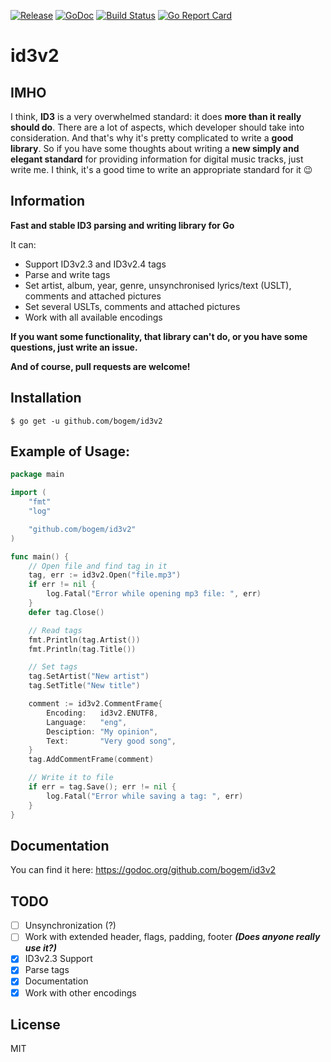 [![Release](https://img.shields.io/github/release/bogem/id3v2.svg?maxAge=2592000)](https://github.com/bogem/id3v2/releases)
[![GoDoc](https://godoc.org/github.com/bogem/id3v2?status.svg)](https://godoc.org/github.com/bogem/id3v2)
[![Build Status](https://travis-ci.org/bogem/id3v2.svg?branch=master)](https://travis-ci.org/bogem/id3v2)
[![Go Report Card](https://goreportcard.com/badge/github.com/bogem/id3v2)](https://goreportcard.com/report/github.com/bogem/id3v2)

# id3v2

## IMHO
I think, **ID3** is a very overwhelmed standard: it does **more than it really should do**.
There are a lot of aspects, which developer should take into consideration.
And that's why it's pretty complicated to write a **good library**.
So if you have some thoughts about writing a **new simply and elegant standard**
for providing information for digital music tracks, just write me.
I think, it's a good time to write an appropriate standard for it 😉

## Information
**Fast and stable ID3 parsing and writing library for Go**

It can:
* Support ID3v2.3 and ID3v2.4 tags
* Parse and write tags
* Set artist, album, year, genre, unsynchronised lyrics/text (USLT),
comments and attached pictures
* Set several USLTs, comments and attached pictures
* Work with all available encodings

**If you want some functionality, that library can't do,
or you have some questions, just write an issue.**

**And of course, pull requests are welcome!**

## Installation
  	$ go get -u github.com/bogem/id3v2

## Example of Usage:
```go
package main

import (
	"fmt"
	"log"

	"github.com/bogem/id3v2"
)

func main() {
	// Open file and find tag in it
	tag, err := id3v2.Open("file.mp3")
	if err != nil {
 		log.Fatal("Error while opening mp3 file: ", err)
 	}
	defer tag.Close()

	// Read tags
	fmt.Println(tag.Artist())
	fmt.Println(tag.Title())

  	// Set tags
	tag.SetArtist("New artist")
	tag.SetTitle("New title")

	comment := id3v2.CommentFrame{
		Encoding:   id3v2.ENUTF8,
		Language:   "eng",
		Desciption: "My opinion",
		Text:       "Very good song",
	}
	tag.AddCommentFrame(comment)

	// Write it to file
	if err = tag.Save(); err != nil {
		log.Fatal("Error while saving a tag: ", err)
	}
}

```

## Documentation

You can find it here: https://godoc.org/github.com/bogem/id3v2

## TODO

- [ ] Unsynchronization (?)
- [ ] Work with extended header, flags, padding, footer ***(Does anyone really use it?)***
- [x] ID3v2.3 Support
- [x] Parse tags
- [x] Documentation
- [x] Work with other encodings

## License
MIT
